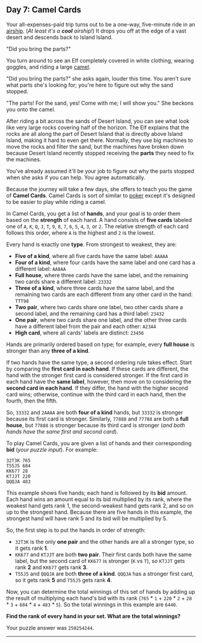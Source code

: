 ## Day 7: Camel Cards

Your all-expenses-paid trip turns out to be a one-way, five-minute ride in an 
[airship](https://en.wikipedia.org/wiki/Airship). (_At least it's a **cool** airship!_)
It drops you off at the edge of a vast desert and descends back to Island Island.

"Did you bring the parts?"

You turn around to see an Elf completely covered in white clothing, wearing goggles,
and riding a large [camel](https://en.wikipedia.org/wiki/Dromedary).

"Did you bring the parts?" she asks again, louder this time. You aren't sure what parts
she's looking for; you're here to figure out why the sand stopped.

"The parts! For the sand, yes! Come with me; I will show you." She beckons you onto the camel.

After riding a bit across the sands of Desert Island, you can see what look like very large
rocks covering half of the horizon. The Elf explains that the rocks are all along the part of
Desert Island that is directly above Island Island, making it hard to even get there.
Normally, they use big machines to move the rocks and filter the sand, but the machines have
broken down because Desert Island recently stopped receiving the **parts** they need to fix 
the machines.

You've already assumed it'll be your job to figure out why the parts stopped when she asks
if you can help. You agree automatically.

Because the journey will take a few days, she offers to teach you the game of **Camel Cards**. 
Camel Cards is sort of similar to [poker](https://en.wikipedia.org/wiki/List_of_poker_hands)
except it's designed to be easier to play while riding a camel.

In Camel Cards, you get a list of **hands**, and your goal is to order them based on the 
**strength** of each hand. A hand consists of **five cards** labeled one of `A`, `K`, `Q`,
`J`, `T`, `9`, `8`, `7`, `6`, `5`, `4`, `3`, or `2`. The relative strength of each card
follows this order, where `A` is the highest and `2` is the lowest.

Every hand is exactly one **type**. From strongest to weakest, they are:

* **Five of a kind**, where all five cards have the same label: `AAAAA`
* **Four of a kind**, where four cards have the same label and one card has a different label: `AA8AA`
* **Full house**, where three cards have the same label, and the remaining two cards share a different label: `23332`
* **Three of a kind**, where three cards have the same label, and the remaining two cards are each different from any other card in the hand: `TTT98`
* **Two pair**, where two cards share one label, two other cards share a second label, and the remaining card has a third label: `23432`
* **One pair**, where two cards share one label, and the other three cards have a different label from the pair and each other: `A23A4`
* **High card**, where all cards' labels are distinct: `23456`

Hands are primarily ordered based on type; for example, every **full house** is stronger
than any **three of a kind**.

If two hands have the same type, a second ordering rule takes effect. Start by comparing
the **first card in each hand**. If these cards are different, the hand with the stronger
first card is considered stronger. If the first card in each hand have the **same label**,
however, then move on to considering the **second card in each hand**. If they differ, the
hand with the higher second card wins; otherwise, continue with the third card in each hand,
then the fourth, then the fifth.

So, `33332` and `2AAAA` are both **four of a kind** hands, but `33332` is stronger because
its first card is stronger. Similarly, `77888` and `77788` are both a **full house**, but
`77888` is stronger because its third card is stronger (_and both hands have the same first
and second card_).

To play Camel Cards, you are given a list of hands and their corresponding **bid** (_your
puzzle input_). For example:

```
32T3K 765
T55J5 684
KK677 28
KTJJT 220
QQQJA 483
```

This example shows five hands; each hand is followed by its **bid** amount. Each hand wins
an amount equal to its bid multiplied by its rank, where the weakest hand gets rank 1, the
second-weakest hand gets rank 2, and so on up to the strongest hand. Because there are five
hands in this example, the strongest hand will have rank 5 and its bid will be multiplied
by 5.

So, the first step is to put the hands in order of strength:

* `32T3K` is the only **one pair** and the other hands are all a stronger type, so it gets rank **1**.
* `KK677` and `KTJJT` are both **two pair**. Their first cards both have the same label, but the second card of `KK677` is stronger (`K` vs `T`), so `KTJJT` gets rank **2** and `KK677` gets rank **3**.
* `T55J5` and `QQQJA` are both **three of a kind**. `QQQJA` has a stronger first card, so it gets rank **5** and `T55J5` gets rank **4**.

Now, you can determine the total winnings of this set of hands by adding up the result of
multiplying each hand's bid with its rank (`765` * `1` + `220` * `2` + `28` * `3` + `684` *
`4` + `483` * `5`). So the total winnings in this example are `6440`.

**Find the rank of every hand in your set. What are the total winnings?**

Your puzzle answer was `250254244`.

---

